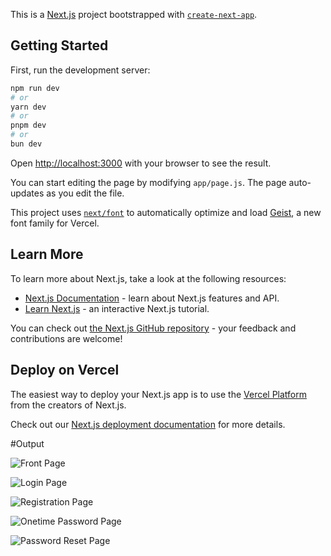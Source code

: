This is a [Next.js](https://nextjs.org) project bootstrapped with [`create-next-app`](https://nextjs.org/docs/app/api-reference/cli/create-next-app).

## Getting Started

First, run the development server:

```bash
npm run dev
# or
yarn dev
# or
pnpm dev
# or
bun dev
```

Open [http://localhost:3000](http://localhost:3000) with your browser to see the result.

You can start editing the page by modifying `app/page.js`. The page auto-updates as you edit the file.

This project uses [`next/font`](https://nextjs.org/docs/app/building-your-application/optimizing/fonts) to automatically optimize and load [Geist](https://vercel.com/font), a new font family for Vercel.

## Learn More

To learn more about Next.js, take a look at the following resources:

- [Next.js Documentation](https://nextjs.org/docs) - learn about Next.js features and API.
- [Learn Next.js](https://nextjs.org/learn) - an interactive Next.js tutorial.

You can check out [the Next.js GitHub repository](https://github.com/vercel/next.js) - your feedback and contributions are welcome!

## Deploy on Vercel

The easiest way to deploy your Next.js app is to use the [Vercel Platform](https://vercel.com/new?utm_medium=default-template&filter=next.js&utm_source=create-next-app&utm_campaign=create-next-app-readme) from the creators of Next.js.

Check out our [Next.js deployment documentation](https://nextjs.org/docs/app/building-your-application/deploying) for more details.

#Output

![Front Page](https://github.com/charlesaloaye/next-auth-pages/blob/main/app/assets/images/front-page.png)

![Login Page](https://github.com/charlesaloaye/next-auth-pages/blob/main/app/assets/images/login.png)

![Registration Page](https://github.com/charlesaloaye/next-auth-pages/blob/main/app/assets/images/register.png)

![Onetime Password Page](https://github.com/charlesaloaye/next-auth-pages/blob/main/app/assets/images/otp.png)

![Password Reset Page](https://github.com/charlesaloaye/next-auth-pages/blob/main/app/assets/images/reset.png)
